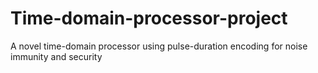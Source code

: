 # Time-domain-processor-project
A novel time-domain processor using pulse-duration encoding for noise immunity and security
